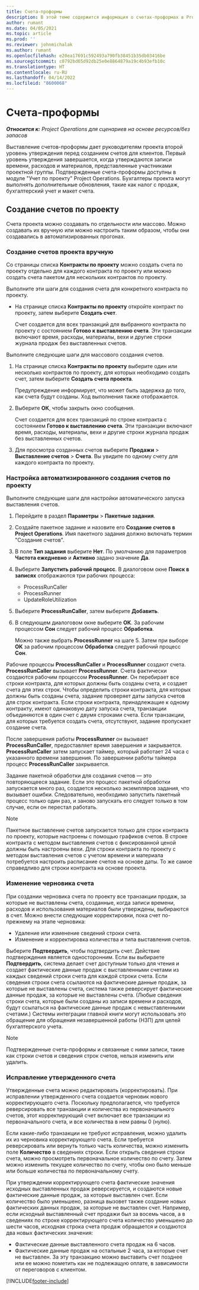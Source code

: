 ```yaml
---
title: Счета-проформы
description: В этой теме содержится информация о счетах-проформах в Project Operations.
author: rumant
ms.date: 04/05/2021
ms.topic: article
ms.prod: ''
ms.reviewer: johnmichalak
ms.author: rumant
ms.openlocfilehash: e20ea17691c592493a790fb38451b35db03416be
ms.sourcegitcommit: c0792bd65d92db25e0e8864879a19c4b93efb10c
ms.translationtype: HT
ms.contentlocale: ru-RU
ms.lasthandoff: 04/14/2022
ms.locfileid: "8600068"
---
```

# <a name="proforma-invoices"></a>Счета-проформы

_**Относится к:** Project Operations для сценариев на основе ресурсов/без запасов_

Выставление счетов-проформы дает руководителям проекта второй уровень утверждения перед созданием счетов для клиентов. Первый уровень утверждения завершается, когда утверждаются записи времени, расходов и материалов, представленные участниками проектной группы. Подтвержденные счета-проформы доступны в модуле "Учет по проекту" Project Operations. Бухгалтеры проекта могут выполнять дополнительные обновления, такие как налог с продаж, бухгалтерский учет и макет счета.


## <a name="creating-project-invoices"></a>Создание счетов по проекту

Счета проекта можно создавать по отдельности или массово. Можно создавать их вручную или можно настроить таким образом, чтобы они создавались в автоматизированных прогонах.

### <a name="manually-create-project-invoices"></a>Создание счетов проекта вручную 

Со страницы списка **Контракты по проекту** можно создать счета по проекту отдельно для каждого контракта по проекту или можно создать счета пакетом для нескольких контрактов по проекту.

Выполните эти шаги для создания счета для конкретного контракта по проекту.

- На странице списка **Контракты по проекту** откройте контракт по проекту, затем выберите **Создать счет**.

    Счет создается для всех транзакций для выбранного контракта по проекту с состоянием **Готово к выставлению счета**. Эти транзакции включают время, расходы, материалы, вехи и другие строки журнала продаж без выставленных счетов.

Выполните следующие шаги для массового создания счетов.

1. На странице списка **Контракты по проекту** выберите один или несколько контрактов по проекту, для которых необходимо создать счет, затем выберите **Создать счета проекта**.

    Предупреждение информирует, что может быть задержка до того, как счета будут созданы. Ход выполнения также отображается.

2. Выберите **ОК**, чтобы закрыть окно сообщения.

    Счет создается для всех транзакций по строке контракта с состоянием **Готово к выставлению счета**. Эти транзакции включают время, расходы, материалы, вехи и другие строки журнала продаж без выставленных счетов.

3. Для просмотра созданных счетов выберите **Продажи** \> **Выставление счетов** \> **Счета**. Вы увидите по одному счету для каждого контракта по проекту.

### <a name="set-up-automated-creation-of-project-invoices"></a>Настройка автоматизированного создания счетов по проекту 

Выполните следующие шаги для настройки автоматического запуска выставления счетов.

1. Перейдите в раздел **Параметры** \> **Пакетные задания**.
2. Создайте пакетное задание и назовите его **Создание счетов в Project Operations**. Имя пакетного задания должно включать термин "Создание счетов".
3. В поле **Тип задания** выберите **Нет**. По умолчанию для параметров **Частота ежедневно** и **Активно** задано значение **Да**.
4. Выберите **Запустить рабочий процесс**. В диалоговом окне **Поиск в записях** отображаются три рабочих процесса:

    - ProcessRunCaller
    - ProcessRunner
    - UpdateRoleUtilization

5. Выберите **ProcessRunCaller**, затем выберите **Добавить**.
6. В следующем диалоговом окне выберите **ОК**. За рабочим процессом **Сон** следует рабочий процесс **Обработка**.

    Можно также выбрать **ProcessRunner** на шаге 5. Затем при выборе **OK** за рабочим процессом **Обработка** следует рабочий процесс **Сон**.

Рабочие процессы **ProcessRunCaller** и **ProcessRunner** создают счета. **ProcessRunCaller** вызывает **ProcessRunner**. Счета фактически создаются рабочим процессом **ProcessRunner**. Он перебирает все строки контракта, для которых должны быть созданы счета, и создает счета для этих строк. Чтобы определить строки контракта, для которых должны быть созданы счета, задание проверяет даты запуска счетов для строк контракта. Если строки контракта, принадлежащие к одному контракту, имеют одинаковую дату запуска счета, транзакции объединяются в один счет с двумя строками счета. Если транзакции, для которых требуется создать счета, отсутствуют, задание пропускает создание счета.

После завершения работы **ProcessRunner** он вызывает **ProcessRunCaller**, предоставляет время завершения и закрывается. **ProcessRunCaller** затем запускает таймер, который работает 24 часа с указанного времени завершения. По завершении работы таймера процесс **ProcessRunCaller** закрывается.

Задание пакетной обработки для создания счетов — это повторяющееся задание. Если это процесс пакетной обработки запускается много раз, создается несколько экземпляров задания, что вызывает ошибки. Следовательно, необходимо запустить пакетный процесс только один раз, и заново запускать его следует только в том случае, если он перестал работать.

> [!NOTE]
> Пакетное выставление счетов запускается только для строк контракта по проекту, которые настроены с помощью графиков счетов. В строке контракта с методом выставления счетов с фиксированной ценой должны быть настроены вехи. Для строки контракта по проекту с методом выставления счетов с учетом времени и материала потребуется настроить расписание счетов на основе даты. То же самое справедливо для строки контракта на основе проекта.      
 
### <a name="edit-a-draft-invoice"></a>Изменение черновика счета

При создании черновика счета по проекту все транзакции продаж, за которые не выставлены счета, созданные, когда записи времени, расходов и использования материалов были утверждены, выбираются в счет. Можно внести следующие корректировки, пока счет по-прежнему на этапе черновика:

- Удаление или изменение сведений строки счета.
- Изменение и корректировка количества и типа выставления счетов.

Выберите **Подтвердить**, чтобы подтвердить счет. Действие подтверждения является односторонним. Если вы выбираете **Подтвердить**, система делает счет доступным только для чтения и создает фактические данные продаж с выставленными счетами из каждых сведений строки счета для каждой строки счета. Если сведения строки счета ссылаются на фактические данные продаж, за которые не выставлены счета, система также реверсирует фактические данные продаж, за которые не выставлены счета. (Любые сведения строки счета, которые были созданы из записи времени и расходов, будут ссылаться на фактические данные продаж с невыставленными счетами.) Системы интеграции главной книги могут использовать это обращение для обращения незавершенной работы (НЗП) для целей бухгалтерского учета.

> [!NOTE]
> Подтвержденные счета-проформы и связанные с ними записи, такие как строки счетов и сведения строк счетов, нельзя изменить или удалить. 

### <a name="correct-a-confirmed-invoice"></a>Исправление утвержденного счета

Утвержденные счета можно редактировать (корректировать). При исправлении утвержденного счета создается черновик нового корректирующего счета. Поскольку предполагается, что требуется реверсировать все транзакции и количества из первоначального счетов, этот корректирующий счет включает все транзакции из первоначального счета, и все количества в нем равны 0 (нулю).

Если какие-либо транзакции не требуют исправления, можно удалить их из черновика корректирующего счета. Если требуется реверсировать или вернуть только часть количества, можно изменить поле **Количество** в сведениях строки. Если открыть сведения строки счета, можно просмотреть первоначальное количество по счету. Затем можно изменить текущее количество по счету, чтобы оно было меньше или больше количества по первоначальному счету.

При утверждении корректирующего счета фактические значения исходных выставленных продаж реверсируется, и создаются новые фактические данные продаж, за которые выставлен счет. Если количество было уменьшено, разница вызовет также создание новых фактических данных продаж, за которые не выставлен счет. Например, если исходный выставленный счет продажи был за восемь часов, а в сведениях по строке корректирующего счета количество уменьшено до шести часов, исходная строка счета продаж обращается и создаются два новых фактических значения:

- Фактические данные выставленного счета продаж на 6 часов.
- Фактические данные продаж на остальные 2 часа, за которые счет не выставлен. За эту транзакцию можно выставить счет позднее или ее можно пометить как не подлежащую оплате, в зависимости от переговоров с клиентом.


[!INCLUDE[footer-include](../includes/footer-banner.md)]
